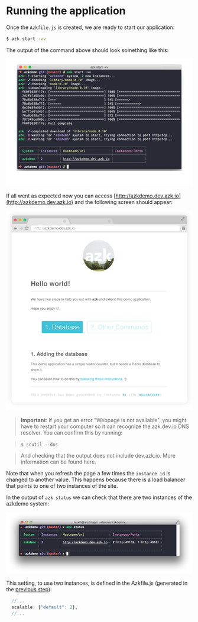 # Running the application

Once the `Azkfile.js` is created, we are ready to start our application:

```bash
$ azk start -vv
```

The output of the command above should look something like this:

![Figure 1-1](../resources/images/start_0.png)

If all went as expected now you can access [http://azkdemo.dev.azk.io](http://azkdemo.dev.azk.io) and the following screen should appear:

![Figure 1-1](../resources/images/start_1.png)

> **Important**: If you get an error "Webpage is not available", you might have to restart your computer so it can recognize the azk.dev.io DNS resolver. You can confirm this by running: 

> ```$ scutil --dns```

> And checking that the output does not include dev.azk.io. More information can be found here.

Note that when you refresh the page a few times the `instance id` is changed to another value. This happens because there is a load balancer that points to one of two instances of the site.

In the output of `azk status` we can check that there are two instances of the azkdemo system:

![Figure 1-3](../resources/images/status.png)

This setting, to use two instances, is defined in the Azkfile.js (generated in the [previous step](configs-project.md)):

```js
  //...
  scalable: {"default": 2},
  //...
```

